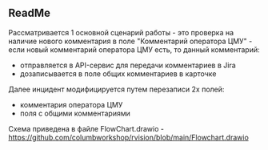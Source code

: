 ## ReadMe
Рассматривается 1 основной сценарий работы - это проверка на наличие нового комментария в поле "Комментарий оператора ЦМУ" - если новый комментарий оператора ЦМУ есть, то данный комментарий:
* отправляется в API-сервис для передачи комментариев в Jira
* дозаписывается в поле общих комментариев в карточке

Далее инцидент модифицируется путем перезаписи 2х полей:
* комментария оператора ЦМУ 
* поля с общими комментариями

Схема приведена в файле FlowChart.drawio - https://github.com/columbworkshop/rvision/blob/main/Flowchart.drawio
